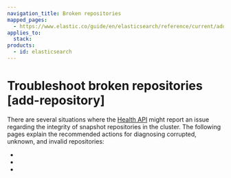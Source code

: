 ```yaml
---
navigation_title: Broken repositories
mapped_pages:
  - https://www.elastic.co/guide/en/elasticsearch/reference/current/add-repository.html
applies_to:
  stack:
products:
  - id: elasticsearch
---
```


# Troubleshoot broken repositories [add-repository]

There are several situations where the [Health API](https://www.elastic.co/docs/api/doc/elasticsearch/operation/operation-health-report) might report an issue regarding the integrity of snapshot repositories in the cluster. The following pages explain the recommended actions for diagnosing corrupted, unknown, and invalid repositories:

* [](diagnosing-corrupted-repositories.md)
* [](diagnosing-unknown-repositories.md)
* [](diagnosing-invalid-repositories.md)




